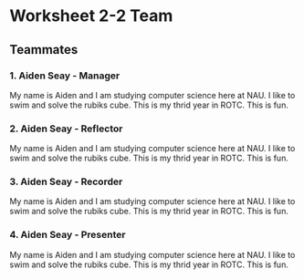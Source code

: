 # Worksheet 2-2 Team
## Teammates
### 1. Aiden Seay - Manager
My name is Aiden and I am studying computer science here at NAU. I like to swim
and solve the rubiks cube. This is my thrid year in ROTC. This is fun.

### 2. Aiden Seay - Reflector
My name is Aiden and I am studying computer science here at NAU. I like to swim
and solve the rubiks cube. This is my thrid year in ROTC. This is fun.

### 3. Aiden Seay - Recorder
My name is Aiden and I am studying computer science here at NAU. I like to swim
and solve the rubiks cube. This is my thrid year in ROTC. This is fun.

### 4. Aiden Seay - Presenter
My name is Aiden and I am studying computer science here at NAU. I like to swim
and solve the rubiks cube. This is my thrid year in ROTC. This is fun.
 
